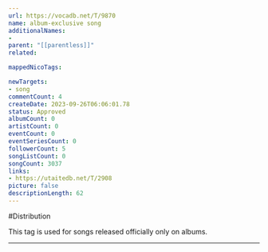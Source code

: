 ```yaml
---
url: https://vocadb.net/T/9870
name: album-exclusive song
additionalNames: 
- 
parent: "[[parentless]]"
related:

mappedNicoTags:

newTargets:
- song
commentCount: 4
createDate: 2023-09-26T06:06:01.78
status: Approved
albumCount: 0
artistCount: 0
eventCount: 0
eventSeriesCount: 0
followerCount: 5
songListCount: 0
songCount: 3037
links: 
- https://utaitedb.net/T/2908
picture: false
descriptionLength: 62
---
```


#Distribution

This tag is used for songs released officially only on albums.

---

